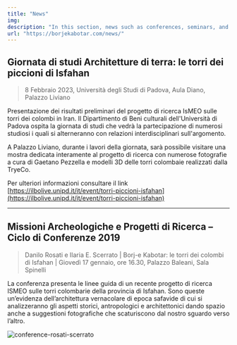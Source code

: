 ```yaml
---
title: "News"
img: 
description: "In this section, news such as conferences, seminars, and survey campaigns planned for the Borj-e Kabotar project will be published"
url: "https://borjekabotar.com/news/"
---
```


## Giornata di studi Architetture di terra: le torri dei piccioni di Isfahan

> 8 Febbraio 2023, Università degli Studi di Padova, Aula Diano, Palazzo Liviano

Presentazione dei risultati preliminari del progetto di ricerca IsMEO sulle torri dei colombi in Iran. Il Dipartimento di Beni culturali dell'Università di Padova ospita la giornata di studi che vedrà la partecipazione di numerosi studiosi i quali si alterneranno con relazioni interdisciplinari sull'argomento. 

A Palazzo Liviano, durante i lavori della giornata, sarà possibile visitare una mostra dedicata interamente al progetto di ricerca con numerose fotografie a cura di Gaetano Pezzella e modelli 3D delle torri colombaie realizzati dalla TryeCo.

Per ulteriori informazioni consultare il link [https://ilbolive.unipd.it/it/event/torri-piccioni-isfahan](https://ilbolive.unipd.it/it/event/torri-piccioni-isfahan)

---


## Missioni Archeologiche e Progetti di Ricerca – Ciclo di Conferenze 2019

> Danilo Rosati e Ilaria E. Scerrato |
> Borj-e Kabotar: le torri dei colombi di Isfahan |
> Giovedì 17 gennaio, ore 16.30, Palazzo Baleani, Sala Spinelli

La conferenza presenta le linee guida di un recente progetto di ricerca ISMEO sulle torri colombarie della provincia di Isfahan. Sono queste un’evidenza dell’architettura vernacolare di epoca safavide di cui si analizzeranno gli aspetti storici, antropologici e architettonici dando spazio anche a suggestioni fotografiche che scaturiscono dal nostro sguardo verso l’altro.

![conference-rosati-scerrato](../../images/ismeo-conferenza-rosati-scerrato.jpeg)
